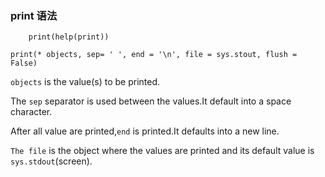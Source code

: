 ### print 语法


        print(help(print))

    print(* objects, sep= ' ', end = '\n', file = sys.stout, flush = False)
    

`objects` is the value(s) to be printed.

The `sep` separator is used between the values.It default into a space character.

After all value are printed,`end` is printed.It defaults into a new line.

`The file` is the object where the values are printed and its default value is `sys.stdout`(screen).



